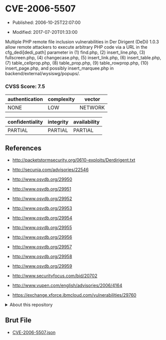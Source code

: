 # CVE-2006-5507

- Published: 2006-10-25T22:07:00

- Modified: 2017-07-20T01:33:00

Multiple PHP remote file inclusion vulnerabilities in Der Dirigent (DeDi) 1.0.3 allow remote attackers to execute arbitrary PHP code via a URL in the cfg_dedi[dedi_path] parameter in (1) find.php, (2) insert_line.php, (3) fullscreen.php, (4) changecase.php, (5) insert_link.php, (6) insert_table.php, (7) table_cellprop.php, (8) table_prop.php, (9) table_rowprop.php, (10) insert_page.php, and possibly insert_marquee.php in backend/external/wysiswg/popups/.

### CVSS Score: **7.5**

| authentication | complexity | vector |
| --- | --- | --- |
| NONE | LOW | NETWORK |

| confidentiality | integrity | availability |
| --- | --- | --- |
| PARTIAL | PARTIAL | PARTIAL |

## References

* http://packetstormsecurity.org/0610-exploits/Derdirigent.txt

* http://secunia.com/advisories/22546

* http://www.osvdb.org/29950

* http://www.osvdb.org/29951

* http://www.osvdb.org/29952

* http://www.osvdb.org/29953

* http://www.osvdb.org/29954

* http://www.osvdb.org/29955

* http://www.osvdb.org/29956

* http://www.osvdb.org/29957

* http://www.osvdb.org/29958

* http://www.osvdb.org/29959

* http://www.securityfocus.com/bid/20702

* http://www.vupen.com/english/advisories/2006/4164

* https://exchange.xforce.ibmcloud.com/vulnerabilities/29760

<details>
<summary>About this repository</summary> 

  This repository is part of the project [Live Hack CVE](https://github.com/Live-Hack-CVE). Main website can be found [www.live-hack.org](https://www.live-hack.org) 
  
  Made by [Sn0wAlice](https://github.com/Sn0wAlice) for the people that care about security and need to have a feed of the latest CVEs. Hope you enjoy it, don't forget to star the repo and follow me on [Twitter](https://twitter.com/Sn0wAlice) and [Github](https://github.com/Sn0wAlice). And that is my [personnal website](https://www.alice-snow.me/)

  - [Home Page](https://github.com/Live-Hack-CVE)
  - [Framework](https://github.com/Live-Hack-CVE/cve-framework)
  - [CVE database](https://github.com/Live-Hack-CVE/full_database)
  - [Changelog](https://github.com/Live-Hack-CVE/Changelog)
</details>

## Brut File

* [CVE-2006-5507.json](https://raw.githubusercontent.com/Live-Hack-CVE/full_database/main/cves/2006/CVE-2006-5507.json)

